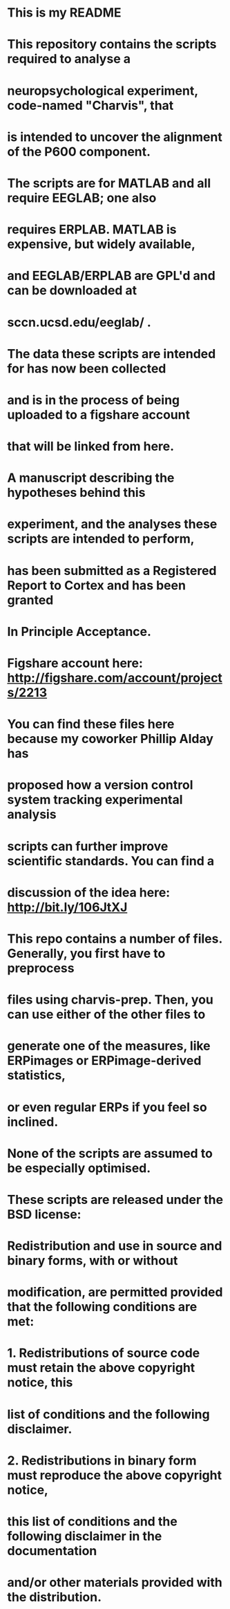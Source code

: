 # This is my README

# This repository contains the scripts required to analyse a 
# neuropsychological experiment, code-named "Charvis", that 
# is intended to uncover the alignment of the P600 component. 
# The scripts are for MATLAB and all require EEGLAB; one also 
# requires ERPLAB. MATLAB is expensive, but widely available,
# and EEGLAB/ERPLAB are GPL'd and can be downloaded at 
# sccn.ucsd.edu/eeglab/‎ .

# The data these scripts are intended for has now been collected 
# and is in the process of being uploaded to a figshare account
# that will be linked from here. 
# A manuscript describing the hypotheses behind this 
# experiment, and the analyses these scripts are intended to perform,
# has been submitted as a Registered Report to Cortex and has been granted
# In Principle Acceptance.

# Figshare account here: http://figshare.com/account/projects/2213

# You can find these files here because my coworker Phillip Alday has 
# proposed how a version control system tracking experimental analysis 
# scripts can further improve scientific standards. You can find a 
# discussion of the idea here: http://bit.ly/106JtXJ

# This repo contains a number of files. Generally, you first have to preprocess
# files using charvis-prep. Then, you can use either of the other files to 
# generate one of the measures, like ERPimages or ERPimage-derived statistics,
# or even regular ERPs if you feel so inclined.
# None of the scripts are assumed to be especially optimised.

# These scripts are released under the BSD license:
# Redistribution and use in source and binary forms, with or without
# modification, are permitted provided that the following conditions are met: 

# 1. Redistributions of source code must retain the above copyright notice, this
#    list of conditions and the following disclaimer. 
# 2. Redistributions in binary form must reproduce the above copyright notice,
#    this list of conditions and the following disclaimer in the documentation
#    and/or other materials provided with the distribution. 

